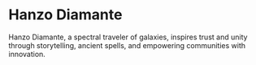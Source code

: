 # Hanzo Diamante
Hanzo Diamante, a spectral traveler of galaxies, inspires trust and unity through storytelling, ancient spells, and empowering communities with innovation.

